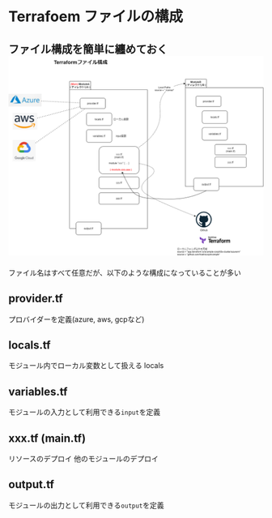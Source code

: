 # Terrafoem ファイルの構成

ファイル構成を簡単に纏めておく
![image](./basic_knowlege.png)
---

ファイル名はすべて任意だが、以下のような構成になっていることが多い

## provider.tf
プロバイダーを定義(azure, aws, gcpなど)
## locals.tf
モジュール内でローカル変数として扱える locals
## variables.tf
モジュールの入力として利用できる`input`を定義
## xxx.tf (main.tf)
リソースのデプロイ
他のモジュールのデプロイ
## output.tf 
モジュールの出力として利用できる`output`を定義
